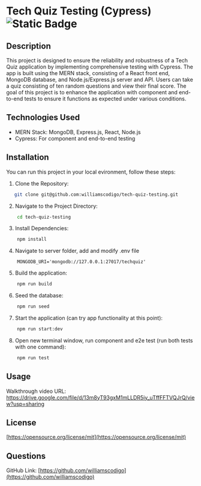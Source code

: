 # Tech Quiz Testing (Cypress) ![Static Badge](https://img.shields.io/badge/license-MIT-blue)

## Description

This project is designed to ensure the reliability and robustness of a Tech Quiz application by implementing comprehensive testing with Cypress. The app is built using the MERN stack, consisting of a React front end, MongoDB database, and Node.js/Express.js server and API. Users can take a quiz consisting of ten random questions and view their final score. The goal of this project is to enhance the application with component and end-to-end tests to ensure it functions as expected under various conditions.

## Technologies Used

- MERN Stack: MongoDB, Express.js, React, Node.js
- Cypress: For component and end-to-end testing

## Installation

You can run this project in your local evironment, follow these steps:
1. Clone the Repository:

```bash
   git clone git@github.com:williamscodigo/tech-quiz-testing.git

```

2. Navigate to the Project Directory:

```bash
    cd tech-quiz-testing
```

3. Install Dependencies:

```bash
    npm install
```

4. Navigate to server folder, add and modify .env file

```
    MONGODB_URI='mongodb://127.0.0.1:27017/techquiz'
```

5. Build the application:

```bash
    npm run build
```

6. Seed the database: 

```bash
    npm run seed
```

7. Start the application (can try app functionality at this point):

```bash
    npm run start:dev
```

8. Open new terminal window, run component and e2e test (run both tests with one command):

```bash
    npm run test
```

## Usage

Walkthrough video URL: https://drive.google.com/file/d/13m8yT93gxM1mLLDR5iy_uTffFFTVQJrQ/view?usp=sharing


## License
[https://opensource.org/license/mit](https://opensource.org/license/mit)


## Questions
GitHub Link: [https://github.com/williamscodigo](https://github.com/williamscodigo)